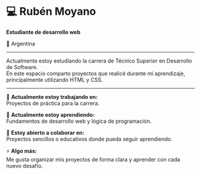 # 💻 Rubén Moyano

**Estudiante de desarrollo web**

📍 Argentina

---

Actualmente estoy estudiando la carrera de Técnico Superior en Desarrollo de Software.  
En este espacio comparto proyectos que realicé durante mi aprendizaje, principalmente utilizando HTML y CSS.

---

🚀 **Actualmente estoy trabajando en:**  
Proyectos de práctica para la carrera.

🧠 **Actualmente estoy aprendiendo:**  
Fundamentos de desarrollo web y lógica de programación.

🤝 **Estoy abierto a colaborar en:**  
Proyectos sencillos o educativos donde pueda seguir aprendiendo.

⚡ **Algo más:**  
Me gusta organizar mis proyectos de forma clara y aprender con cada nuevo desafío.
